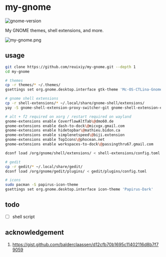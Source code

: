 # my-gnome

![gnome-version](https://img.shields.io/badge/GNOME-v3.38.2%2B-blue?logo=gnome)

My GNOME themes, shell extensions, and more.

![my-gnome.png](https://raw.githubusercontent.com/reuixiy/io-oi.me/master/static/images/my-gnome.png)

## usage

```sh
git clone https://github.com/reuixiy/my-gnome.git --depth 1
cd my-gnome

# themes
cp -r themes/* ~/.themes/
gsettings set org.gnome.desktop.interface gtk-theme 'Mc-OS-CTLina-Gnome-Dark-1.3'

# gnome shell extensions
cp -r shell-extensions/* ~/.local/share/gnome-shell/extensions/
yay -S gnome-shell-extension-proxy-switcher-git gnome-shell-extension-emoji-selector-git

# alt + f2 required on xorg / restart required on wayland
gnome-extensions enable CoverflowAltTab\@dmo60.de
gnome-extensions enable dash-to-dock\@micxgx.gmail.com
gnome-extensions enable hidetopbar\@mathieu.bidon.ca
gnome-extensions enable simplenetspeed\@biji.extension
gnome-extensions enable TopIcons\@phocean.net
gnome-extensions enable workspaces-to-dock\@passingthru67.gmail.com

dconf load /org/gnome/shell/extensions/ < shell-extensions/config.toml

# gedit
cp -r gedit/* ~/.local/share/gedit/
dconf load /org/gnome/gedit/plugins/ < gedit/plugins/config.toml

# icons
sudo pacman -S papirus-icon-theme
gsettings set org.gnome.desktop.interface icon-theme 'Papirus-Dark'
```

## todo

- [ ] shell script

## acknowledgement

1. https://gist.github.com/balderclaassen/d12cfb70b1695c11402116d8b7f79059
